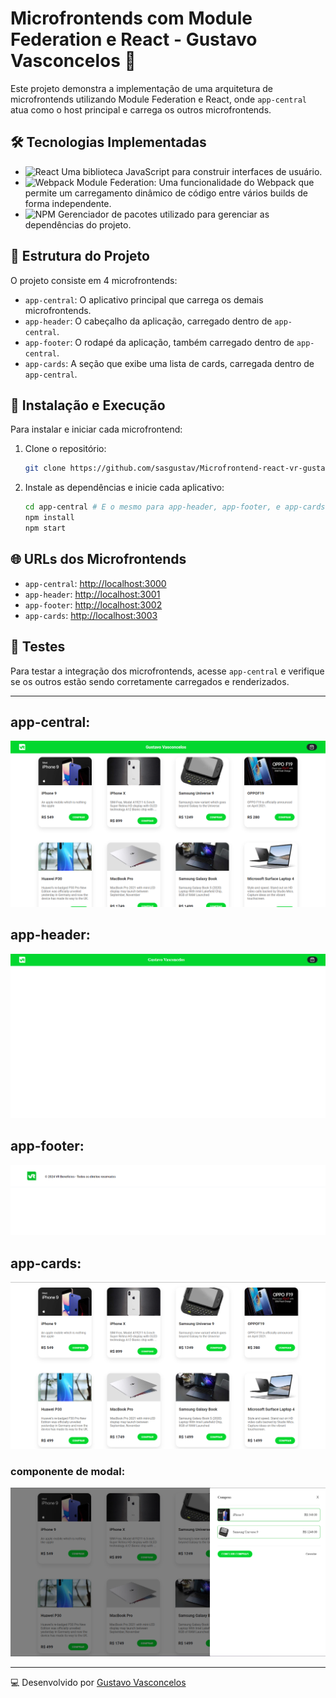 # Microfrontends com Module Federation e React - Gustavo Vasconcelos 🚀

Este projeto demonstra a implementação de uma arquitetura de microfrontends utilizando Module Federation e React, onde `app-central` atua como o host principal e carrega os outros microfrontends.

## 🛠 Tecnologias Implementadas

 - ![React](https://img.shields.io/badge/-React-61DAFB?style=flat-square&logo=react&logoColor=white) Uma biblioteca JavaScript para construir interfaces de usuário.
 - ![Webpack](https://img.shields.io/badge/-Webpack-8DD6F9?style=flat-square&logo=Webpack&logoColor=white) Module Federation: Uma funcionalidade do Webpack que permite um carregamento dinâmico de código entre vários builds de forma independente.
 - ![NPM](https://img.shields.io/badge/-npm-CB3837?style=flat-square&logo=npm) Gerenciador de pacotes utilizado para gerenciar as dependências do projeto.

## 📂 Estrutura do Projeto

O projeto consiste em 4 microfrontends:

- `app-central`: O aplicativo principal que carrega os demais microfrontends.
- `app-header`: O cabeçalho da aplicação, carregado dentro de `app-central`.
- `app-footer`: O rodapé da aplicação, também carregado dentro de `app-central`.
- `app-cards`: A seção que exibe uma lista de cards, carregada dentro de `app-central`.

## 🚀 Instalação e Execução

Para instalar e iniciar cada microfrontend:

1. Clone o repositório:
   ```bash
   git clone https://github.com/sasgustav/Microfrontend-react-vr-gustavo-vasconcelos.git
   ```

2. Instale as dependências e inicie cada aplicativo:
   ```bash
   cd app-central # E o mesmo para app-header, app-footer, e app-cards
   npm install
   npm start
   ```

## 🌐 URLs dos Microfrontends

- `app-central`: [http://localhost:3000](http://localhost:3000)
- `app-header`: [http://localhost:3001](http://localhost:3001)
- `app-footer`: [http://localhost:3002](http://localhost:3002)
- `app-cards`: [http://localhost:3003](http://localhost:3003)

## 🧪 Testes

Para testar a integração dos microfrontends, acesse `app-central` e verifique se os outros estão sendo corretamente carregados e renderizados.

---

## app-central:
![alt text](image.png)

## app-header:
![alt text](image-1.png)

## app-footer:
![alt text](image-2.png)

## app-cards:
![alt text](image-3.png)
### componente de modal:
![alt text](image-4.png)

---
💻 Desenvolvido por [Gustavo Vasconcelos](https://github.com/sasgustav)